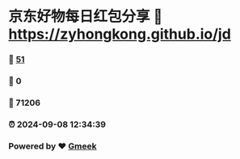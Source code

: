 # 京东好物每日红包分享 :link: https://zyhongkong.github.io/jd 
### :page_facing_up: [51](https://zyhongkong.github.io/jd/tag.html) 
### :speech_balloon: 0 
### :hibiscus: 71206 
### :alarm_clock: 2024-09-08 12:34:39 
### Powered by :heart: [Gmeek](https://github.com/Meekdai/Gmeek)
